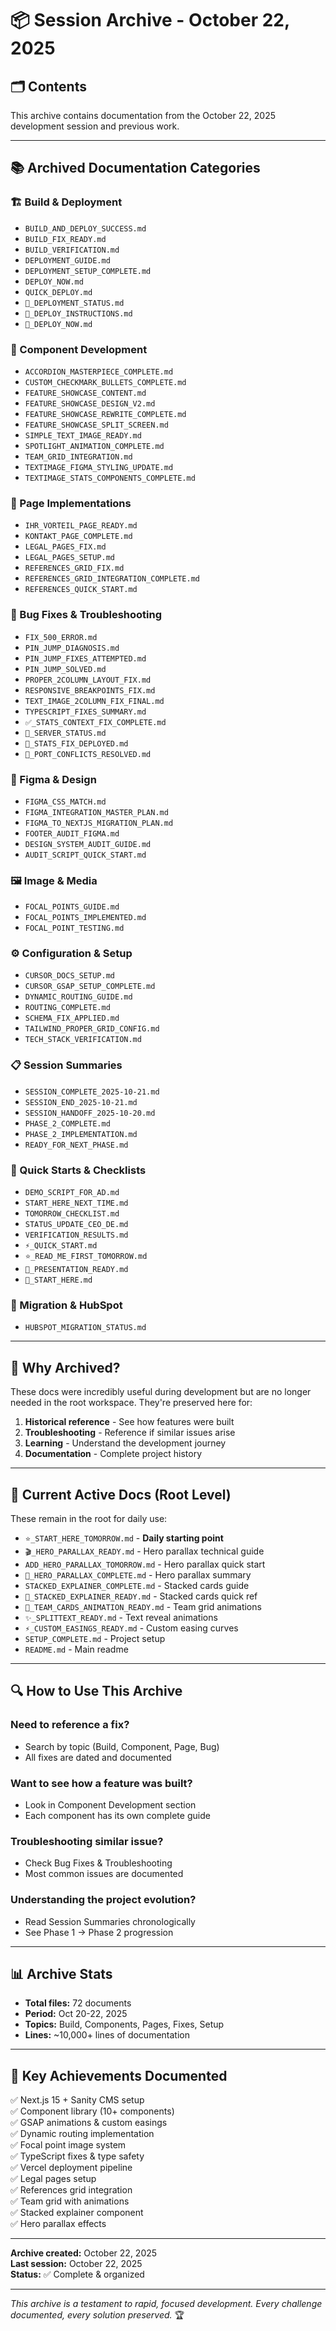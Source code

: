 # 📦 Session Archive - October 22, 2025

## 🗂️ Contents

This archive contains documentation from the October 22, 2025 development session and previous work.

---

## 📚 **Archived Documentation Categories**

### **🏗️ Build & Deployment**
- `BUILD_AND_DEPLOY_SUCCESS.md`
- `BUILD_FIX_READY.md`
- `BUILD_VERIFICATION.md`
- `DEPLOYMENT_GUIDE.md`
- `DEPLOYMENT_SETUP_COMPLETE.md`
- `DEPLOY_NOW.md`
- `QUICK_DEPLOY.md`
- `🎯_DEPLOYMENT_STATUS.md`
- `🎯_DEPLOY_INSTRUCTIONS.md`
- `🚀_DEPLOY_NOW.md`

### **🎨 Component Development**
- `ACCORDION_MASTERPIECE_COMPLETE.md`
- `CUSTOM_CHECKMARK_BULLETS_COMPLETE.md`
- `FEATURE_SHOWCASE_CONTENT.md`
- `FEATURE_SHOWCASE_DESIGN_V2.md`
- `FEATURE_SHOWCASE_REWRITE_COMPLETE.md`
- `FEATURE_SHOWCASE_SPLIT_SCREEN.md`
- `SIMPLE_TEXT_IMAGE_READY.md`
- `SPOTLIGHT_ANIMATION_COMPLETE.md`
- `TEAM_GRID_INTEGRATION.md`
- `TEXTIMAGE_FIGMA_STYLING_UPDATE.md`
- `TEXTIMAGE_STATS_COMPONENTS_COMPLETE.md`

### **🎯 Page Implementations**
- `IHR_VORTEIL_PAGE_READY.md`
- `KONTAKT_PAGE_COMPLETE.md`
- `LEGAL_PAGES_FIX.md`
- `LEGAL_PAGES_SETUP.md`
- `REFERENCES_GRID_FIX.md`
- `REFERENCES_GRID_INTEGRATION_COMPLETE.md`
- `REFERENCES_QUICK_START.md`

### **🔧 Bug Fixes & Troubleshooting**
- `FIX_500_ERROR.md`
- `PIN_JUMP_DIAGNOSIS.md`
- `PIN_JUMP_FIXES_ATTEMPTED.md`
- `PIN_JUMP_SOLVED.md`
- `PROPER_2COLUMN_LAYOUT_FIX.md`
- `RESPONSIVE_BREAKPOINTS_FIX.md`
- `TEXT_IMAGE_2COLUMN_FIX_FINAL.md`
- `TYPESCRIPT_FIXES_SUMMARY.md`
- `✅_STATS_CONTEXT_FIX_COMPLETE.md`
- `🔧_SERVER_STATUS.md`
- `🔧_STATS_FIX_DEPLOYED.md`
- `🔧_PORT_CONFLICTS_RESOLVED.md`

### **🎨 Figma & Design**
- `FIGMA_CSS_MATCH.md`
- `FIGMA_INTEGRATION_MASTER_PLAN.md`
- `FIGMA_TO_NEXTJS_MIGRATION_PLAN.md`
- `FOOTER_AUDIT_FIGMA.md`
- `DESIGN_SYSTEM_AUDIT_GUIDE.md`
- `AUDIT_SCRIPT_QUICK_START.md`

### **🖼️ Image & Media**
- `FOCAL_POINTS_GUIDE.md`
- `FOCAL_POINTS_IMPLEMENTED.md`
- `FOCAL_POINT_TESTING.md`

### **⚙️ Configuration & Setup**
- `CURSOR_DOCS_SETUP.md`
- `CURSOR_GSAP_SETUP_COMPLETE.md`
- `DYNAMIC_ROUTING_GUIDE.md`
- `ROUTING_COMPLETE.md`
- `SCHEMA_FIX_APPLIED.md`
- `TAILWIND_PROPER_GRID_CONFIG.md`
- `TECH_STACK_VERIFICATION.md`

### **📋 Session Summaries**
- `SESSION_COMPLETE_2025-10-21.md`
- `SESSION_END_2025-10-21.md`
- `SESSION_HANDOFF_2025-10-20.md`
- `PHASE_2_COMPLETE.md`
- `PHASE_2_IMPLEMENTATION.md`
- `READY_FOR_NEXT_PHASE.md`

### **📝 Quick Starts & Checklists**
- `DEMO_SCRIPT_FOR_AD.md`
- `START_HERE_NEXT_TIME.md`
- `TOMORROW_CHECKLIST.md`
- `STATUS_UPDATE_CEO_DE.md`
- `VERIFICATION_RESULTS.md`
- `⚡_QUICK_START.md`
- `⭐_READ_ME_FIRST_TOMORROW.md`
- `🌟_PRESENTATION_READY.md`
- `🚀_START_HERE.md`

### **🔗 Migration & HubSpot**
- `HUBSPOT_MIGRATION_STATUS.md`

---

## 🎯 **Why Archived?**

These docs were incredibly useful during development but are no longer needed in the root workspace. They're preserved here for:

1. **Historical reference** - See how features were built
2. **Troubleshooting** - Reference if similar issues arise
3. **Learning** - Understand the development journey
4. **Documentation** - Complete project history

---

## 📂 **Current Active Docs (Root Level)**

These remain in the root for daily use:

- `⭐_START_HERE_TOMORROW.md` - **Daily starting point**
- `🎬_HERO_PARALLAX_READY.md` - Hero parallax technical guide
- `ADD_HERO_PARALLAX_TOMORROW.md` - Hero parallax quick start
- `🎉_HERO_PARALLAX_COMPLETE.md` - Hero parallax summary
- `STACKED_EXPLAINER_COMPLETE.md` - Stacked cards guide
- `🎉_STACKED_EXPLAINER_READY.md` - Stacked cards quick ref
- `🎴_TEAM_CARDS_ANIMATION_READY.md` - Team grid animations
- `✨_SPLITTEXT_READY.md` - Text reveal animations
- `⚡_CUSTOM_EASINGS_READY.md` - Custom easing curves
- `SETUP_COMPLETE.md` - Project setup
- `README.md` - Main readme

---

## 🔍 **How to Use This Archive**

### **Need to reference a fix?**
- Search by topic (Build, Component, Page, Bug)
- All fixes are dated and documented

### **Want to see how a feature was built?**
- Look in Component Development section
- Each component has its own complete guide

### **Troubleshooting similar issue?**
- Check Bug Fixes & Troubleshooting
- Most common issues are documented

### **Understanding the project evolution?**
- Read Session Summaries chronologically
- See Phase 1 → Phase 2 progression

---

## 📊 **Archive Stats**

- **Total files:** 72 documents
- **Period:** Oct 20-22, 2025
- **Topics:** Build, Components, Pages, Fixes, Setup
- **Lines:** ~10,000+ lines of documentation

---

## 🎯 **Key Achievements Documented**

✅ Next.js 15 + Sanity CMS setup  
✅ Component library (10+ components)  
✅ GSAP animations & custom easings  
✅ Dynamic routing implementation  
✅ Focal point image system  
✅ TypeScript fixes & type safety  
✅ Vercel deployment pipeline  
✅ Legal pages setup  
✅ References grid integration  
✅ Team grid with animations  
✅ Stacked explainer component  
✅ Hero parallax effects  

---

**Archive created:** October 22, 2025  
**Last session:** October 22, 2025  
**Status:** ✅ Complete & organized  

---

*This archive is a testament to rapid, focused development. Every challenge documented, every solution preserved.* 🏆



